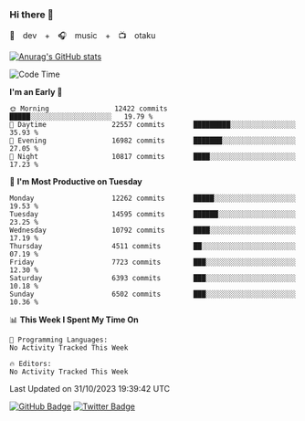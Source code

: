 ### Hi there 👋

🚀　dev　+　🎧　music　+　📺　otaku


[![Anurag's GitHub stats](https://github-readme-stats.vercel.app/api?username=koheitasaka&count_private=true&show_icons=true&theme=monokai)](https://github.com/koheitasaka/github-readme-stats)

<!--START_SECTION:waka-->
![Code Time](http://img.shields.io/badge/Code%20Time-1%2C161%20hrs%2023%20mins-blue)

**I'm an Early 🐤** 

```text
🌞 Morning                12422 commits       █████░░░░░░░░░░░░░░░░░░░░   19.79 % 
🌆 Daytime                22557 commits       █████████░░░░░░░░░░░░░░░░   35.93 % 
🌃 Evening                16982 commits       ███████░░░░░░░░░░░░░░░░░░   27.05 % 
🌙 Night                  10817 commits       ████░░░░░░░░░░░░░░░░░░░░░   17.23 % 
```
📅 **I'm Most Productive on Tuesday** 

```text
Monday                   12262 commits       █████░░░░░░░░░░░░░░░░░░░░   19.53 % 
Tuesday                  14595 commits       ██████░░░░░░░░░░░░░░░░░░░   23.25 % 
Wednesday                10792 commits       ████░░░░░░░░░░░░░░░░░░░░░   17.19 % 
Thursday                 4511 commits        ██░░░░░░░░░░░░░░░░░░░░░░░   07.19 % 
Friday                   7723 commits        ███░░░░░░░░░░░░░░░░░░░░░░   12.30 % 
Saturday                 6393 commits        ███░░░░░░░░░░░░░░░░░░░░░░   10.18 % 
Sunday                   6502 commits        ███░░░░░░░░░░░░░░░░░░░░░░   10.36 % 
```


📊 **This Week I Spent My Time On** 

```text
💬 Programming Languages: 
No Activity Tracked This Week

🔥 Editors: 
No Activity Tracked This Week
```


 Last Updated on 31/10/2023 19:39:42 UTC
<!--END_SECTION:waka-->

[![GitHub Badge](https://img.shields.io/badge/GitHub-100000?style=for-the-badge&logo=github&logoColor=white)](https://github.com/koheitasaka)
[![Twitter Badge](https://img.shields.io/badge/Twitter-1DA1F2?style=for-the-badge&logo=twitter&logoColor=white)](https://twitter.com/sleep_asleep_)
